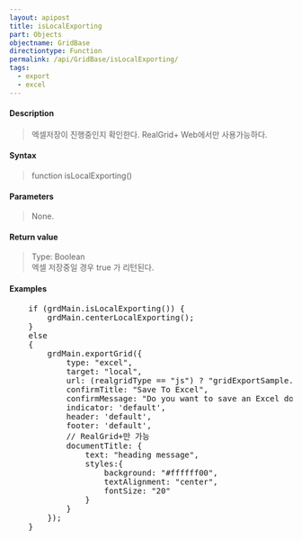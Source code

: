 ```yaml
---
layout: apipost
title: isLocalExporting
part: Objects
objectname: GridBase
directiontype: Function
permalink: /api/GridBase/isLocalExporting/
tags:
  - export
  - excel
---
```



#### Description

> 엑셀저장이 진행중인지 확인한다. RealGrid+ Web에서만 사용가능하다.

#### Syntax

> function isLocalExporting()

#### Parameters

> None.

#### Return value

> Type: Boolean  
> 엑셀 저장중일 경우 true 가 리턴된다.

#### Examples 

<pre class="prettyprint">
	if (grdMain.isLocalExporting()) {
		grdMain.centerLocalExporting();
	}
	else
	{
		grdMain.exportGrid({
			type: "excel",
			target: "local",
			url: (realgridType == "js") ? "gridExportSample.xlsx" : "gridExportSample.xls",
			confirmTitle: "Save To Excel",
			confirmMessage: "Do you want to save an Excel document?", 
			indicator: 'default',
			header: 'default',
			footer: 'default',
			// RealGrid+만 가능
			documentTitle: { 
				text: "heading message", 
				styles:{
					background: "#ffffff00",
					textAlignment: "center",
					fontSize: "20"
				}
			}
		});
	}
</pre>





